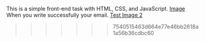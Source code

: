 This is a simple front-end task with HTML, CSS, and JavaScript.
[Image](/pics/pic1.png)
When you write successfully your email.
[Test Image 2](/pics/success.png)
>>>>>>> 7540515463d664e77e46bb2618a1a56b36cdbc60
